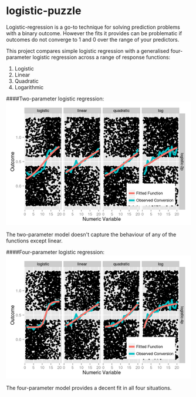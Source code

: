 # logistic-puzzle

Logistic-regression is a go-to technique for solving prediction problems with a binary outcome.  However the fits it provides can be problematic if outcomes do not converge to 1 and 0 over the range of your predictors.

This project compares simple logistic regression with a generalised four-parameter logistic regression across a range of response functions:
  1.  Logistic
  2.  Linear
  3.  Quadratic
  4.  Logarithmic


####Two-parameter logistic regression:
![two parameter logistic regression](/logistic-2p.png?raw=true "two parameter logistic regression")

The two-parameter model doesn't capture the behaviour of any of the functions except linear.

####Four-parameter logistic regression:
![four parameter logistic regression](/logistic-4p.png?raw=true "four parameter logistic regression")

The four-parameter model provides a decent fit in all four situations.

